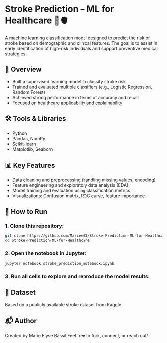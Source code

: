 # Stroke Prediction – ML for Healthcare 🧠🫀

A machine learning classification model designed to predict the risk of stroke based on demographic and clinical features. The goal is to assist in early identification of high-risk individuals and support preventive medical strategies.

## 📌 Overview
- Built a supervised learning model to classify stroke risk
- Trained and evaluated multiple classifiers (e.g., Logistic Regression, Random Forest)
- Achieved strong performance in terms of accuracy and recall
- Focused on healthcare applicability and explainability

## 🛠️ Tools & Libraries
- Python
- Pandas, NumPy
- Scikit-learn
- Matplotlib, Seaborn

## 📊 Key Features
- Data cleaning and preprocessing (handling missing values, encoding)
- Feature engineering and exploratory data analysis (EDA)
- Model training and evaluation using classification metrics
- Visualizations: Confusion matrix, ROC curve, feature importance

## 🚀 How to Run

### 1. Clone this repository:
```bash
git clone https://github.com/Mariee03/Stroke-Prediction-ML-for-Healthcare.git
cd Stroke-Prediction-ML-for-Healthcare
```
### 2. Open the notebook in Jupyter:
```bash
jupyter notebook stroke_prediction_notebook.ipynb
```
### 3. Run all cells to explore and reproduce the model results.

## 📎 Dataset

Based on a publicly available stroke dataset from Kaggle

## 📬 Author

Created by Marie Elyse Bassil
Feel free to fork, connect, or reach out!

